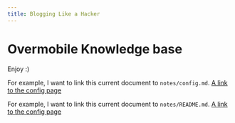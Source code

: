 ```yaml
---
title: Blogging Like a Hacker
---
```


# Overmobile Knowledge base
Enjoy :) 

For example, I want to link this current document to `notes/config.md`.
[A link to the config page](content/notes/config.md)

For example, I want to link this current document to `notes/README.md`.
[A link to the config page](content/orcsdocs/README.md)